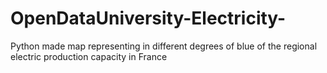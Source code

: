# OpenDataUniversity-Electricity-
Python made map representing in different degrees of blue of the regional electric production capacity in France
